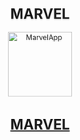 <h1 align="center">MARVEL</h1>
<p align="center">
<img alt="MarvelApp" height="128px" width="128px" src="https://terrigen-cdn-dev.marvel.com/content/prod/1x/marvel-logo-card-1560x876_2.jpg">
</p>
<h1 align="center"><a href="https://krantibrid98.github.io/Marvel/">MARVEL</h1>
